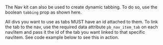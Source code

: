 The Nav kit can also be used to create dynamic tabbing. To do so, use the boolean `tabbing` prop as shown here. 

All divs you want to use as tabs MUST have an id attached to them. To link the tab to the nav, use the required data attribute `pb_nav_item_tab` on each nav/item and pass it the id of the tab you want linked to that specific nav/item. See code example below to see this in action.